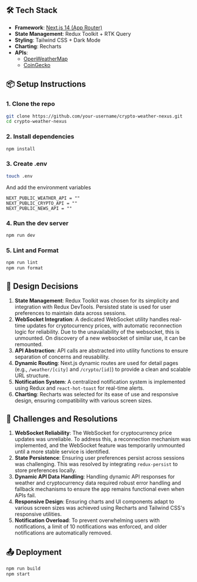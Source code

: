 ## 🛠️ Tech Stack

- **Framework**: [Next.js 14 (App Router)](https://nextjs.org/)
- **State Management**: Redux Toolkit + RTK Query
- **Styling**: Tailwind CSS + Dark Mode
- **Charting**: Recharts
- **APIs**:
    - [OpenWeatherMap](https://openweathermap.org/api)
    - [CoinGecko](https://www.coingecko.com/en/api/documentation)

## 📦 Setup Instructions

### 1. Clone the repo

```bash
git clone https://github.com/your-username/crypto-weather-nexus.git
cd crypto-weather-nexus
```

### 2. Install dependencies

```bash
npm install
```

### 3. Create .env

```bash
touch .env
```

And add the environment variables

```
NEXT_PUBLIC_WEATHER_API = ""
NEXT_PUBLIC_CRYPTO_API = ""
NEXT_PUBLIC_NEWS_API = ""
```

### 4. Run the dev server

```bash
npm run dev
```

### 5. Lint and Format

```bash
npm run lint
npm run format
```

## 🧠 Design Decisions

1. **State Management**: Redux Toolkit was chosen for its simplicity and integration with Redux DevTools. Persisted state is used for user preferences to maintain data across sessions.
2. **WebSocket Integration**: A dedicated WebSocket utility handles real-time updates for cryptocurrency prices, with automatic reconnection logic for reliability. Due to the unavailability of the websocket, this is unmounted. On discovery of a new websocket of similar use, it can be remounted.
3. **API Abstraction**: API calls are abstracted into utility functions to ensure separation of concerns and reusability.
4. **Dynamic Routing**: Next.js dynamic routes are used for detail pages (e.g., `/weather/[city]` and `/crypto/[id]`) to provide a clean and scalable URL structure.
5. **Notification System**: A centralized notification system is implemented using Redux and `react-hot-toast` for real-time alerts.
6. **Charting**: Recharts was selected for its ease of use and responsive design, ensuring compatibility with various screen sizes.

## 🧗 Challenges and Resolutions

1. **WebSocket Reliability**: The WebSocket for cryptocurrency price updates was unreliable. To address this, a reconnection mechanism was implemented, and the WebSocket feature was temporarily unmounted until a more stable service is identified.
2. **State Persistence**: Ensuring user preferences persist across sessions was challenging. This was resolved by integrating `redux-persist` to store preferences locally.
3. **Dynamic API Data Handling**: Handling dynamic API responses for weather and cryptocurrency data required robust error handling and fallback mechanisms to ensure the app remains functional even when APIs fail.
4. **Responsive Design**: Ensuring charts and UI components adapt to various screen sizes was achieved using Recharts and Tailwind CSS's responsive utilities.
5. **Notification Overload**: To prevent overwhelming users with notifications, a limit of 10 notifications was enforced, and older notifications are automatically removed.

## 📤 Deployment

```bash
npm run build
npm start
```
